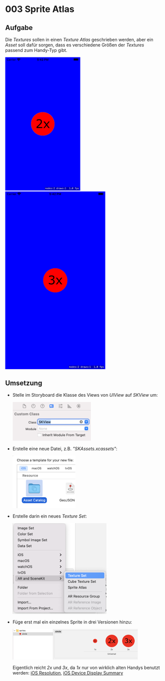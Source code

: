 # 003 Sprite Atlas

## Aufgabe

Die *Textures* sollen in einen *Texture Atlas* geschrieben werden, aber ein *Asset* soll dafür sorgen, dass es verschiedene Größen der *Textures* passend zum Handy-Typ gibt.

<a><img src="media/sprite-atlas-ipod-touch.png" width="240"></a>
<a><img src="media/sprite-atlas-iphone-8-plus.png" width="320"></a>

## Umsetzung

* Stelle im Storyboard die Klasse des Views von *UIView* auf *SKView* um:
  
  <a><img src="media/storyboard-skview.png" width="250"></a>

* Erstelle eine neue Datei, z.B. *"SKAssets.xcassets"*:

  <a><img src="media/asset-catalog.png" width="200"></a>
  
* Erstelle darin ein neues *Texture Set*:

  <a><img src="media/create-texture-set.png" width="300"></a>
  
* Füge erst mal ein einzelnes Sprite in drei Versionen hinzu:

  <a><img src="media/asset-catalog-circle.png" width="400"></a>
  
  Eigentlich reicht *2x* und *3x*, da *1x* nur von wirklich alten Handys benutzt werden: [iOS Resolution](https://ios-resolution.com), [iOS Device Display Summary](https://developer.apple.com/library/archive/documentation/DeviceInformation/Reference/iOSDeviceCompatibility/Displays/Displays.html)
